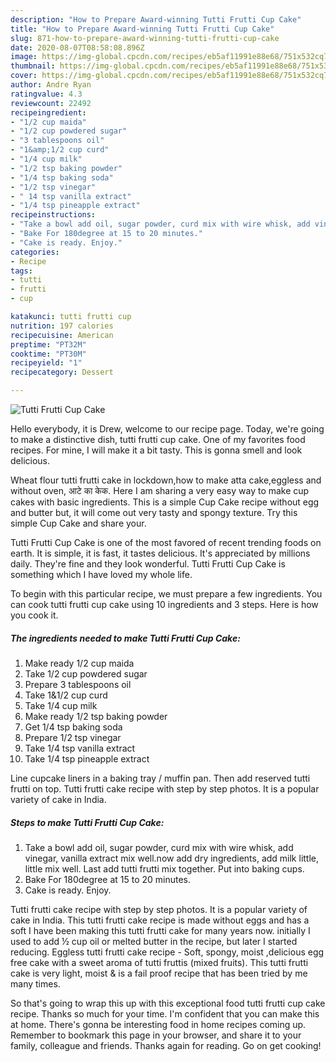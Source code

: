```yaml
---
description: "How to Prepare Award-winning Tutti Frutti Cup Cake"
title: "How to Prepare Award-winning Tutti Frutti Cup Cake"
slug: 871-how-to-prepare-award-winning-tutti-frutti-cup-cake
date: 2020-08-07T08:58:08.896Z
image: https://img-global.cpcdn.com/recipes/eb5af11991e88e68/751x532cq70/tutti-frutti-cup-cake-recipe-main-photo.jpg
thumbnail: https://img-global.cpcdn.com/recipes/eb5af11991e88e68/751x532cq70/tutti-frutti-cup-cake-recipe-main-photo.jpg
cover: https://img-global.cpcdn.com/recipes/eb5af11991e88e68/751x532cq70/tutti-frutti-cup-cake-recipe-main-photo.jpg
author: Andre Ryan
ratingvalue: 4.3
reviewcount: 22492
recipeingredient:
- "1/2 cup maida"
- "1/2 cup powdered sugar"
- "3 tablespoons oil"
- "1&amp;1/2 cup curd"
- "1/4 cup milk"
- "1/2 tsp baking powder"
- "1/4 tsp baking soda"
- "1/2 tsp vinegar"
- " 14 tsp vanilla extract"
- "1/4 tsp pineapple extract"
recipeinstructions:
- "Take a bowl add oil, sugar powder, curd mix with wire whisk, add vinegar, vanilla extract mix well.now add dry ingredients, add milk little, little mix well. Last add tutti frutti mix together. Put into baking cups."
- "Bake For 180degree at 15 to 20 minutes."
- "Cake is ready. Enjoy."
categories:
- Recipe
tags:
- tutti
- frutti
- cup

katakunci: tutti frutti cup 
nutrition: 197 calories
recipecuisine: American
preptime: "PT32M"
cooktime: "PT30M"
recipeyield: "1"
recipecategory: Dessert

---
```



![Tutti Frutti Cup Cake](https://img-global.cpcdn.com/recipes/eb5af11991e88e68/751x532cq70/tutti-frutti-cup-cake-recipe-main-photo.jpg)

Hello everybody, it is Drew, welcome to our recipe page. Today, we're going to make a distinctive dish, tutti frutti cup cake. One of my favorites food recipes. For mine, I will make it a bit tasty. This is gonna smell and look delicious.

Wheat flour tutti frutti cake in lockdown,how to make atta cake,eggless and without oven, आटे का केक. Here I am sharing a very easy way to make cup cakes with basic ingredients. This is a simple Cup Cake recipe without egg and butter but, it will come out very tasty and spongy texture. Try this simple Cup Cake and share your.

Tutti Frutti Cup Cake is one of the most favored of recent trending foods on earth. It is simple, it is fast, it tastes delicious. It's appreciated by millions daily. They're fine and they look wonderful. Tutti Frutti Cup Cake is something which I have loved my whole life.


To begin with this particular recipe, we must prepare a few ingredients. You can cook tutti frutti cup cake using 10 ingredients and 3 steps. Here is how you cook it.

<!--inarticleads1-->

##### The ingredients needed to make Tutti Frutti Cup Cake:

1. Make ready 1/2 cup maida
1. Take 1/2 cup powdered sugar
1. Prepare 3 tablespoons oil
1. Take 1&amp;1/2 cup curd
1. Take 1/4 cup milk
1. Make ready 1/2 tsp baking powder
1. Get 1/4 tsp baking soda
1. Prepare 1/2 tsp vinegar
1. Take  1/4 tsp vanilla extract
1. Take 1/4 tsp pineapple extract


Line cupcake liners in a baking tray / muffin pan. Then add reserved tutti frutti on top. Tutti frutti cake recipe with step by step photos. It is a popular variety of cake in India. 

<!--inarticleads2-->

##### Steps to make Tutti Frutti Cup Cake:

1. Take a bowl add oil, sugar powder, curd mix with wire whisk, add vinegar, vanilla extract mix well.now add dry ingredients, add milk little, little mix well. Last add tutti frutti mix together. Put into baking cups.
1. Bake For 180degree at 15 to 20 minutes.
1. Cake is ready. Enjoy.


Tutti frutti cake recipe with step by step photos. It is a popular variety of cake in India. This tutti frutti cake recipe is made without eggs and has a soft I have been making this tutti frutti cake for many years now. initially I used to add ½ cup oil or melted butter in the recipe, but later I started reducing. Eggless tutti frutti cake recipe - Soft, spongy, moist ,delicious egg free cake with a sweet aroma of tutti fruttis (mixed fruits). This tutti frutti cake is very light, moist &amp; is a fail proof recipe that has been tried by me many times. 

So that's going to wrap this up with this exceptional food tutti frutti cup cake recipe. Thanks so much for your time. I'm confident that you can make this at home. There's gonna be interesting food in home recipes coming up. Remember to bookmark this page in your browser, and share it to your family, colleague and friends. Thanks again for reading. Go on get cooking!
